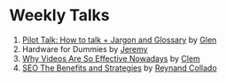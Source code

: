 # Weekly Talks

1. [Pilot Talk: How to talk + Jargon and Glossary](https://github.com/webteractive/weekly-talks/blob/master/Pilot%20Talk.pdf) by [Glen](https://github.com/hadefication)
2. Hardware for Dummies by [Jeremy](https://github.com/poycutex)
3. [Why Videos Are So Effective Nowadays](https://github.com/webteractive/weekly-talks/blob/master/Why%20Videos%20Are%20So%20Effective%20Nowadays.pdf) by [Clem](https://github.com/Clemylicious)
4. [SEO The Benefits and Strategies](https://github.com/webteractive/weekly-talks/raw/master/Why%20Videos%20Are%20So%20Effective%20Nowadays.pdf) by [Reynand Collado]()
